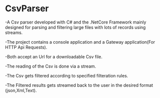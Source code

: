 # CsvParser

-A Csv parser developed with C# and the .NetCore Framework mainly designed for parsing and filtering 
large files with lots of records using streams.

-The project contains a console application and a Gateway application(For HTTP Api Requests). 

-Both accept an Url for a downloadable Csv file.

-The reading of the Csv is done via a stream.

-The Csv gets filtered according to specified filteration rules.

-The Filtered results gets streamed back to the user in the desired format (json,Xml,Text).
